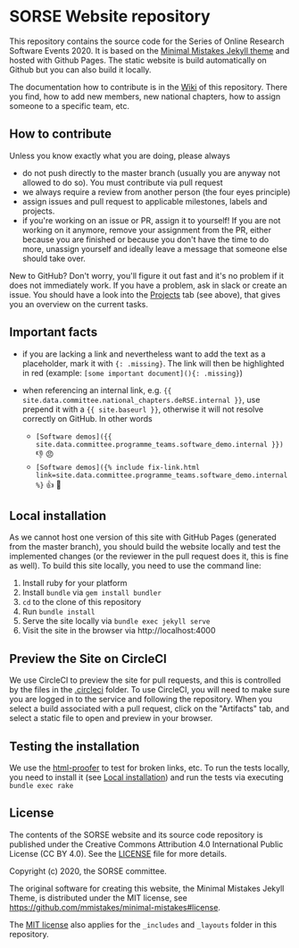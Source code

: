 # SORSE Website repository

This repository contains the source code for the Series of Online Research Software
Events 2020. It is based on the [Minimal Mistakes Jekyll theme](https://github.com/mmistakes/minimal-mistakes)
and hosted with Github Pages. The static website is build automatically on Github
but you can also build it locally.

The documentation how to contribute is in the [Wiki](https://github.com/SORSE/sorse.github.io/wiki) of this repository.
There you find, how to add new members, new national chapters, how to assign
someone to a specific team, etc.

## How to contribute
Unless you know exactly what you are doing, please always

- do not push directly to the master branch (usually you are anyway not allowed
  to do so). You must contribute via pull request
- we always require a review from another person (the four eyes principle)
- assign issues and pull request to applicable milestones, labels and projects.
- if you're working on an issue or PR, assign it to yourself! If you are not working on
  it anymore, remove your assignment from the PR, either because you are finished
  or because you don't have the time to do more, unassign yourself and ideally
  leave a message that someone else should take over.

New to GitHub? Don't worry, you'll figure it out fast and it's no problem if it
does not immediately work. If you have a problem, ask in slack or create an issue.
You should have a look into the [Projects](https://github.com/SORSE/sorse.github.io/projects)
tab (see above), that gives you an overview on the current tasks.

## Important facts

- if you are lacking a link and nevertheless want to add the text as a
  placeholder, mark it with `{: .missing}`. The link will then be highlighted in
  red (example: `[some important document](){: .missing}`)
- when referencing an internal link, e.g. `{{ site.data.committee.national_chapters.deRSE.internal }}`,
  use prepend it with a `{{ site.baseurl }}`, otherwise it will not resolve
  correctly on GitHub. In other words

  - `[Software demos]({{ site.data.committee.programme_teams.software_demo.internal }})` :-1: :angry:
  - `[Software demos]({% include fix-link.html link=site.data.committee.programme_teams.software_demo.internal %}` :+1: :green_heart:


## Local installation
As we cannot host one version of this site with GitHub Pages (generated from the
master branch), you should build the website locally and test the implemented
changes (or the reviewer in the pull request does it, this is fine as well).
To build this site locally, you need to use the command line:

1. Install ruby for your platform
2. Install `bundle` via `gem install bundler`
3. `cd` to the clone of this repository
4. Run `bundle install`
5. Serve the site locally via `bundle exec jekyll serve`
6. Visit the site in the browser via http://localhost:4000

## Preview the Site on CircleCI

We use CircleCI to preview the site for pull requests, and this is controlled by the files
in the [.circleci](.circleci) folder. To use CircleCI, you will need to
make sure you are logged in to the service and following the repository. When you select a build
associated with a pull request, click on the "Artifacts" tab, and select a static file to open
and preview in your browser.

## Testing the installation

We use the [html-proofer](https://github.com/gjtorikian/html-proofer/) to test for
broken links, etc. To run the tests locally, you need to install it (see
[Local installation](#local-installation)) and run the tests via executing
`bundle exec rake`

## License

The contents of the SORSE website and its source code repository is published
under the Creative Commons Attribution 4.0 International Public License (CC BY 4.0).
See the [LICENSE](LICENSE) file for more details.

Copyright (c) 2020, the SORSE committee.

The original software for creating this website, the Minimal Mistakes Jekyll
Theme, is distributed under the MIT license, see
https://github.com/mmistakes/minimal-mistakes#license.

The [MIT license](http://opensource.org/licenses/MIT) also applies for the
`_includes` and `_layouts` folder in this repository.
